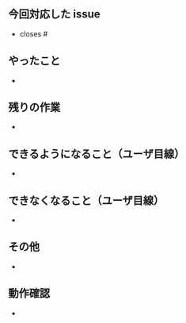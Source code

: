 ## 今回対応した issue

<!-- #の後に続けてissue番号を追記すること。 -->

- closes #

## やったこと

<!-- このプルリクで何をしたのか？ -->

-

## 残りの作業

<!-- issueの残りの完了条件（あれば。無いなら「無し」で OK）（やらない場合は、いつやるのかを明記する。） -->

-

## できるようになること（ユーザ目線）

<!-- 何ができるようになるのか？（あれば。無いなら「無し」で OK） -->

-

## できなくなること（ユーザ目線）

<!-- 何ができなくなるのか？（あれば。無いなら「無し」で OK） -->

-

## その他

<!-- レビュワーへの参考情報（実装上の懸念点や注意点などあれば記載） -->

-

## 動作確認

<!-- どのような動作確認を行ったのか？　結果はどうか？ -->

-
